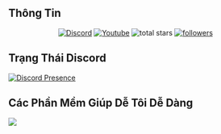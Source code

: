 ## Thông Tin 

<p align="center">
  <a href="https://dsc.gg/servertipacvn"><img alt="Discord" title="Discord" src="https://img.shields.io/badge/-Discord-7289DA?style=for-the-badge&logo=discord&logoColor=white"/></a>
  <a href="https://youtube.com/@snipavn205"><img alt="Youtube" title="Youtube" src="https://img.shields.io/badge/-Youtube-FF0000?style=for-the-badge&logo=youtube&logoColor=white"/></a>
<img alt="total stars" title="Total stars on GitHub" src="https://custom-icon-badges.demolab.com/github/stars/Snipavn?color=B8B92B&style=for-the-badge&labelColor=959532&logo=star"/></a>
   <a href="https://github.com/Snipavn"><img alt="followers" title="Follow me on Github" src="https://img.shields.io/github/followers/Snipavn?color=236ad3&style=for-the-badge&logo=github&label=Follow"/></a>
 </p>
 
## Trạng Thái Discord
 
[![Discord Presence](https://lanyard.cnrad.dev/api/882844895902040104)](https://discord.com/users/882844895902040104)

## Các Phần Mềm Giúp Dễ Tôi Dễ Dàng

<p align="left"> <a href="https://github.com/Snipavn"><img src="https://skillicons.dev/icons?i=vscode,replit,github,html,js,bots,nodejs,lua,bash,java,visualstudio"> </a> </p>
